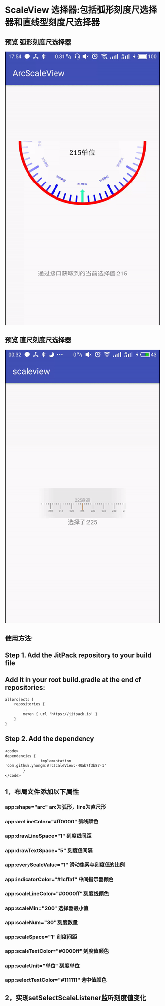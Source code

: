 # ScaleView 选择器:包括弧形刻度尺选择器和直线型刻度尺选择器
## 预览 弧形刻度尺选择器
<img src="/preview/demo.gif"/>






## 预览 直尺刻度尺选择器
<img src="/preview/demo_scale_line.gif"/>






## 使用方法:
## Step 1. Add the JitPack repository to your build file 
## Add it in your root build.gradle at the end of repositories:
	allprojects {
		repositories {
			...
			maven { url 'https://jitpack.io' }
		}
	}
## Step 2. Add the dependency
 	<code>
 	dependencies {
        	        implementation 'com.github.yhongm:ArcScaleView:-40ab7f3b87-1'
        	}
 	</code>

 
## 1，布局文件添加以下属性
 ### app:shape="arc" arc为弧形，line为直尺形
 ### app:arcLineColor="#ff0000" 弧线颜色
 ### app:drawLineSpace="1" 刻度线间距
 ### app:drawTextSpace="5" 刻度值间隔
 ### app:everyScaleValue="1" 滑动像素与刻度值的比例
 ### app:indicatorColor="#1cffaf" 中间指示器颜色
 ### app:scaleLineColor="#0000ff" 刻度线颜色
 ### app:scaleMin="200" 选择器最小值
 ### app:scaleNum="30" 刻度数量
 ### app:scaleSpace="1" 刻度间距
 ### app:scaleTextColor="#0000ff" 刻度值颜色
 ### app:scaleUnit="单位" 刻度单位
 ### app:selectTextColor="#111111" 选中值颜色

## 2，实现setSelectScaleListener监听刻度值变化
